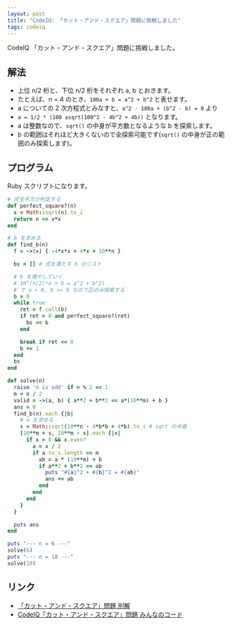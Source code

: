 ```yaml
---
layout: post
title: "CodeIQ: 「カット・アンド・スクエア」問題に挑戦しました"
tags: codeiq
---
```


CodeIQ 「カット・アンド・スクエア」問題に挑戦しました。

## 解法

- 上位 n/2 桁と、下位 n/2 桁をそれぞれ a, b とおきます。
- たとえば、n = 4 のとき、`100a + b = a^2 + b^2` と表せます。
- a についての 2 次方程式とみなすと、`a^2 - 100a + (b^2 - b) = 0` より
- `a = 1/2 * (100 ±sqrt(100^2 - 4b^2 + 4b))` となります。
- a は整数なので、`sqrt()` の中身が平方数となるような b を探索します。
- b の範囲はそれほど大きくないので全探索可能です(`sqrt()` の中身が正の範囲のみ探索します)。

## プログラム

Ruby スクリプトになります。

```ruby
# 完全平方か判定する
def perfect_square?(n)
  x = Math::sqrt(n).to_i
  return n == x*x
end

# b を求める
def find_b(n)
  f = ->(x) { -4*x*x + 4*x + 10**n }

  bs = [] # 式を満たす b のリスト

  # b を増やしていく
  # 10^(n/2)*a + b = a^2 + b^2)
  # で a > 0, b >= 0 なので正のみ探索する
  b = 0
  while true
    ret = f.call(b)
    if ret > 0 and perfect_square?(ret)
      bs << b
    end

    break if ret <= 0
    b += 1
  end
  bs
end

def solve(n)
  raise 'n is odd' if n % 2 == 1
  m = n / 2
  valid = ->(a, b) { a**2 + b**2 == a*(10**m) + b }
  ans = 0
  find_b(n).each {|b|
    # a を求める
    s = Math::sqrt(10**n - 4*b*b + 4*b).to_i # sqrt の中身
    [10**m + s, 10**m - s].each {|x|
      if x > 0 && x.even?
        a = x / 2
        if a.to_s.length == m
          ab = a * (10**m) + b
          if a**2 + b**2 == ab
            puts "#{a}^2 + #{b}^2 = #{ab}"
            ans += ab
          end
        end
      end
    }
  }

  puts ans
end

puts "--- n = 6 ---"
solve(6)
puts "--- n = 10 ---"
solve(10)
```

## リンク

- [「カット・アンド・スクエア」問題 別解](http://riverplus.hatenablog.com/entry/2015/08/07/224228)
- [CodeIQ「カット・アンド・スクエア」問題 みんなのコード](http://togetter.com/li/857733)



